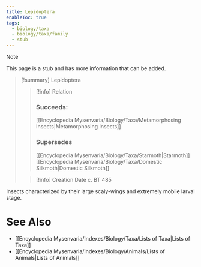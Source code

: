 ```yaml
---
title: Lepidoptera
enableToc: true
tags:
  - biology/taxa
  - biology/taxa/family
  - stub
---
```


> [!note]
> This page is a stub and has more information that can be added.

> [!summary] Lepidoptera
> > [!info] Relation
> > ### Succeeds:
> > [[Encyclopedia Mysenvaria/Biology/Taxa/Metamorphosing Insects|Metamorphosing Insects]]
> > ### Supersedes 
> > [[Encyclopedia Mysenvaria/Biology/Taxa/Starmoth|Starmoth]]
> > [[Encyclopedia Mysenvaria/Biology/Taxa/Domestic Silkmoth|Domestic Silkmoth]]
>
> > [!info] Creation Date
> > c. BT 485

Insects characterized by their large scaly-wings and extremely mobile larval stage.

# See Also
- [[Encyclopedia Mysenvaria/Indexes/Biology/Taxa/Lists of Taxa|Lists of Taxa]]
- [[Encyclopedia Mysenvaria/Indexes/Biology/Animals/Lists of Animals|Lists of Animals]]
